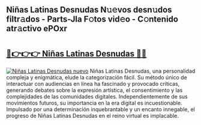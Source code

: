 ## Niñas Latinas Desnudas N𝚞𝚎vos desn𝚞dos filtr𝚊dos - Parts-Jla F𝚘tos vid𝚎o - C𝚘ntenido atr𝚊ctivo ePOxr

# <h2><a href="http://mb2udh.tromn.icu/?c=Ni%c3%b1as+Latinas+Desnudas">🔗👉👉👉 Niñas Latinas Desnudas 🔗🔗</a></h2>

[![Niñas Latinas Desnudas nuevo](https://i.imgur.com/pEAQMta.gif)](http://mb2udh.tromn.icu/?c=Ni%c3%b1as+Latinas+Desnudas)
Niñas Latinas Desnudas, una personalidad compleja y enigmática, elude la categorización fácil. Su método único de interactuar con audiencias en línea ha fascinado y provocado críticas, generando debates sobre la expresión artística, el consentimiento y las complejidades de las comunidades digitales. Independientemente de sus movimientos futuros, su importancia en la era digital es incuestionable. Impulsado por una determinación inquebrantable y un encanto innegable, el progreso de Niñas Latinas Desnudas en el reino virtual es implacable.
